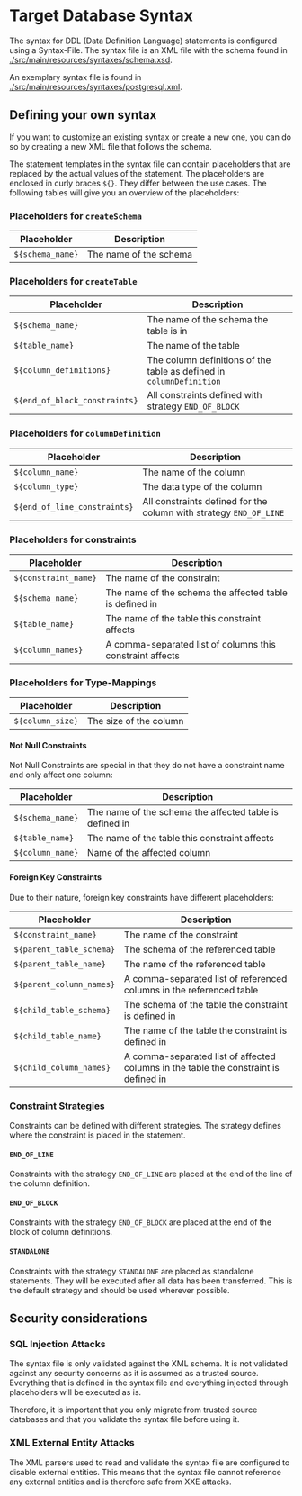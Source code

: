 # Target Database Syntax

The syntax for DDL (Data Definition Language) statements is configured using a Syntax-File.
The syntax file is an XML file with the schema found
in [./src/main/resources/syntaxes/schema.xsd](./src/main/resources/syntaxes/schema.xsd).

An exemplary syntax file is found
in [./src/main/resources/syntaxes/postgresql.xml](./src/main/resources/syntaxes/postgresql.xml).

## Defining your own syntax

If you want to customize an existing syntax or create a new one,
you can do so by creating a new XML file that follows the schema.

The statement templates in the syntax file can contain placeholders that are replaced by the actual
values of the statement.
The placeholders are enclosed in curly braces `${}`. They differ between the use cases.
The following tables will give you an overview of the placeholders:

### Placeholders for `createSchema`

| Placeholder      | Description            |
|------------------|------------------------|
| `${schema_name}` | The name of the schema |

### Placeholders for `createTable`

| Placeholder                   | Description                                                          |
|-------------------------------|----------------------------------------------------------------------|
| `${schema_name}`              | The name of the schema the table is in                               |
| `${table_name}`               | The name of the table                                                |
| `${column_definitions}`       | The column definitions of the table as defined in `columnDefinition` |
| `${end_of_block_constraints}` | All constraints defined with strategy `END_OF_BLOCK`                 |

### Placeholders for `columnDefinition`

| Placeholder                  | Description                                                        |
|------------------------------|--------------------------------------------------------------------|
| `${column_name}`             | The name of the column                                             |
| `${column_type}`             | The data type of the column                                        |
| `${end_of_line_constraints}` | All constraints defined for the column with strategy `END_OF_LINE` |

### Placeholders for constraints

| Placeholder          | Description                                               |
|----------------------|-----------------------------------------------------------|
| `${constraint_name}` | The name of the constraint                                |
| `${schema_name}`     | The name of the schema the affected table is defined in   |
| `${table_name}`      | The name of the table this constraint affects             |
| `${column_names}`    | A comma-separated list of columns this constraint affects |

### Placeholders for Type-Mappings

| Placeholder      | Description            |
|------------------|------------------------|
| `${column_size}` | The size of the column |

#### Not Null Constraints

Not Null Constraints are special in that they do not have a constraint name and only affect one
column:

| Placeholder      | Description                                             |
|------------------|---------------------------------------------------------|
| `${schema_name}` | The name of the schema the affected table is defined in |
| `${table_name}`  | The name of the table this constraint affects           |
| `${column_name}` | Name of the affected column                             |

#### Foreign Key Constraints

Due to their nature, foreign key constraints have different placeholders:

| Placeholder              | Description                                                                          |
|--------------------------|--------------------------------------------------------------------------------------|
| `${constraint_name}`     | The name of the constraint                                                           |
| `${parent_table_schema}` | The schema of the referenced table                                                   |
| `${parent_table_name}`   | The name of the referenced table                                                     |
| `${parent_column_names}` | A comma-separated list of referenced columns in the referenced table                 |
| `${child_table_schema}`  | The schema of the table the constraint is defined in                                 |
| `${child_table_name}`    | The name of the table the constraint is defined in                                   |
| `${child_column_names}`  | A comma-separated list of affected columns in the table the constraint is defined in |

### Constraint Strategies

Constraints can be defined with different strategies.
The strategy defines where the constraint is placed in the statement.

#### `END_OF_LINE`

Constraints with the strategy `END_OF_LINE` are placed at the end of the line of the column
definition.

#### `END_OF_BLOCK`

Constraints with the strategy `END_OF_BLOCK` are placed at the end of the block of column
definitions.

#### `STANDALONE`

Constraints with the strategy `STANDALONE` are placed as standalone statements.
They will be executed after all data has been transferred.
This is the default strategy and should be used wherever possible.

## Security considerations

### SQL Injection Attacks

The syntax file is only validated against the XML schema.
It is not validated against any security concerns as it is assumed as a trusted source.
Everything that is defined in the syntax file and everything injected through placeholders
will be executed as is.

Therefore, it is important that you only migrate from trusted source databases and
that you validate the syntax file before using it.

### XML External Entity Attacks

The XML parsers used to read and validate the syntax file are configured to disable external
entities.
This means that the syntax file cannot reference any external entities and is
therefore safe from XXE attacks.